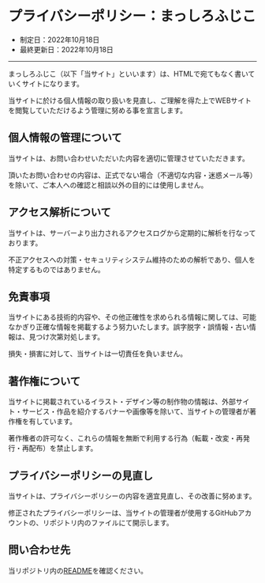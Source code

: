 # プライバシーポリシー：まっしろふじこ

- 制定日：2022年10月18日
- 最終更新日：2022年10月18日
 
 ---
 
まっしろふじこ（以下「当サイト」といいます）は、HTMLで宛てもなく書いていくサイトになります。

当サイトに於ける個人情報の取り扱いを見直し、ご理解を得た上でWEBサイトを閲覧していただけるよう管理に努める事を宣言します。


## 個人情報の管理について

当サイトは、お問い合わせいただいた内容を適切に管理させていただきます。

頂いたお問い合わせの内容は、正式でない場合（不適切な内容・迷惑メール等）を除いて、ご本人への確認と相談以外の目的には使用しません。


## アクセス解析について

当サイトは、サーバーより出力されるアクセスログから定期的に解析を行なっております。

不正アクセスへの対策・セキュリティシステム維持のための解析であり、個人を特定するものではありません。


## 免責事項

当サイトにある技術的内容や、その他正確性を求められる情報に関しては、可能なかぎり正確な情報を掲載するよう努力いたします。誤字脱字・誤情報・古い情報は、見つけ次第対処します。

損失・損害に対して、当サイトは一切責任を負いません。


## 著作権について

当サイトに掲載されているイラスト・デザイン等の制作物の情報は、外部サイト・サービス・作品を紹介するバナーや画像等を除いて、当サイトの管理者が著作権を有しています。

著作権者の許可なく、これらの情報を無断で利用する行為（転載・改変・再発行・再配布）を禁止します。


## プライバシーポリシーの見直し

当サイトは、プライバシーポリシーの内容を適宜見直し、その改善に努めます。

修正されたプライバシーポリシーは、当サイトの管理者が使用するGitHubアカウントの、リポジトリ内のファイルにて開示します。


## 問い合わせ先

当リポジトリ内の[README](https://github.com/east-or-est/02__privacy)を確認ください。
